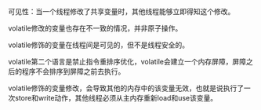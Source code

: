 可见性：当一个线程修改了共享变量时，其他线程能够立即得知这个修改。



volatile修改的变量也存在不一致的情况，并非原子操作。

volatile修饰的变量在线程间是可见的，但不是线程安全的。

volatile第二个语言是禁止指令重排序优化，volatile会建立一个内存屏障，屏障之后的程序不会排序到屏障之前去执行。

volatile修饰的变量修改，会导致其他的内存中的该变量无效，也就是说执行了一次store和write动作，其他线程必须从主内存重新load和use该变量。

